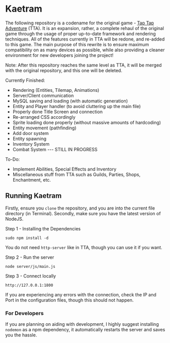 # Kaetram

The following repository is a codename for the original game - [Tap Tap Adventure](https://taptapadventure.com) (TTA). It is an expansion, rather, a complete rehaul of the original game through the usage of proper up-to-date framework and rendering techniques. All of the features currently in TTA will be redone, and re-added to this game. The main purpose of this rewrite is to ensure maximum compatibility on as many devices as possible, while also providing a cleaner environment for new developers joining the project!

Note: After this repository reaches the same level as TTA, it will be merged with the original repository, and this one will be deleted.

Currently Finished: 

* Rendering (Entities, Tilemap, Animations)
* Server/Client communication
* MySQL saving and loading (with automatic generation)
* Entity and Player handler (to avoid cluttering up the main file)
* Properly done Title Screen and connection
* Re-arranged CSS accordingly
* Sprite loading done properly (without massive amounts of hardcoding)
* Entity movement (pathfinding)
* Add door system
* Entity spawning
* Inventory System
* Combat System --- STILL IN PROGRESS

To-Do:

* Implement Abilities, Special Effects and Inventory
* Miscellaneous stuff from TTA such as Guilds, Parties, Shops, Enchantment, etc.


## Running Kaetram

Firstly, ensure you `clone` the repository, and you are into the current file directory (in Terminal). Secondly, make sure you have the latest version of NodeJS.

Step 1 - Installing the Dependencies

`sudo npm install -d`

You do not need `http-server` like in TTA, though you can use it if you want.

Step 2 - Run the server

`node server/js/main.js`

Step 3 - Connect locally

`http://127.0.0.1:1800`

If you are experiencing any errors with the connection, check the IP and Port in the configuration files, though this should not happen.

### For Developers

If you are planning on aiding with development, I highly suggest installing `nodemon` as a npm dependency, it automatically restarts the server and saves you the hassle.
